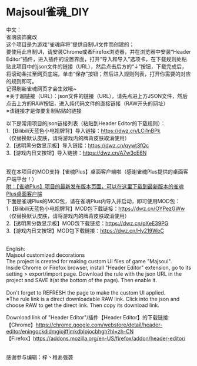 # Majsoul雀魂_DIY

中文：<br>
雀魂装饰魔改<br>
这个项目是为游戏“雀魂麻将”提供自制UI文件而创建的；<br>
要使用此自制UI，请安装Chrome或者Firefox浏览器，并在浏览器中安装“Header Editor”插件，进入插件的设置界面，打开“导入和导入”选项卡，在下载规则处粘贴此项目中的json文件的链接（URL），然后点击后方的“↓”按钮，下载完成后，将滚动条拉至网页底端，单击“保存”按钮；然后进入规则列表，打开你需要的对应的规则即可。<br>
记得刷新雀魂网页才会生效哦~<br>
※关于超链接（URL）：json文件的链接（URL），请先点进上方JSON文件，然后点击上方的RAW按钮，进入纯代码文件的直接链接（RAW开头的网址）<br>
※该链接才是你要复制粘贴的链接<br>

以下是常用项目的json链接列表（粘贴到Header Editor的下载规则）：<br>
1.【Bilibili天蓝色小电视牌背】导入链接：https://dwz.cn/LCi1nBPk <br>（仅替换默认皮肤，请将游戏内的牌背皮肤取消使用）<br>
2.【透明黑分数显示板】导入链接：https://dwz.cn/qywt3fQc<br>
3.【游戏内日文按钮】导入链接：https://dwz.cn/A7w3cE6N<br><br>

现在本项目的MOD支持【雀魂Plus】桌面客户端啦（感谢雀魂Plus提供的桌面客户端平台！）<br>
[附：【雀魂Plus】项目的最新发布版本页面，可以在这里下载到最新版本的雀魂Plus桌面客户端](https://github.com/MajsoulPlus/majsoul-plus-client/releases)<br>
下面是雀魂Plus的MOD包，请在雀魂Plus内导入并启动，即可使用MOD包：<br>
1.【Bilibili天蓝色小电视牌背】MOD包下载链接：https://dwz.cn/OYPezGWw<br>（仅替换默认皮肤，请将游戏内的牌背皮肤取消使用）<br>
2.【透明黑分数显示板】MOD包下载链接：https://dwz.cn/pXeE39PG<br>
3.【游戏内日文按钮】MOD包下载链接：https://dwz.cn/Hy219WeC<br><br>

English:<br>
Majsoul customized decorations<br>
The project is created for making custom UI files of game "Majsoul".<br>
Inside Chrome or Firefox browser, install "Header Editor" extension, go to its setting > export/import page. Download the rule with the json URL in the project and SAVE it(at the bottom of the page). Then enable it.<br><br>
Don't forget to REFRESH the page to make the custom UI applied.<br>
※The rule link is a direct downloadable RAW link. Click into the json and choose RAW to get the direct link. Then copy its download link.

Download link of "Header Editor"/插件【Header Editor】的下载链接:<br>
【Chrome】https://chrome.google.com/webstore/detail/header-editor/eningockdidmgiojffjmkdblpjocbhgh?hl=zh-CN<br>
【Firefox】https://addons.mozilla.org/en-US/firefox/addon/header-editor/<br><br>

感谢参与编辑：梓丶稚あ强袭
